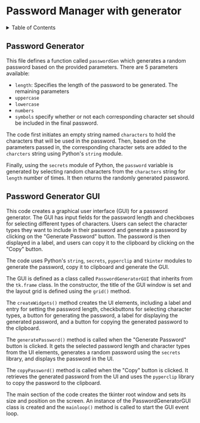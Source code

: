 # Password Manager with generator

<details>
<summary>Table of Contents</summary>

1. [Password Generator](#password-generator): [File](/PasswordManager/passwordGen.py)
1. [Password Generator GUI](#password-generator-gui): [File](/PasswordManager/passwordGenGUI.py)

</details>


## Password Generator

This file defines a function called `passwordGen` which generates a random password based on the provided parameters.
There are 5 parameters available:
- `length`: Specifies the length of the password to be generated.
The remaining parameters
- `uppercase`
- `lowercase`
- `numbers`
- `symbols`
 specify whether or not each corresponding character set should be included in the final password.

The code first initiates an empty string named `characters` to hold the characters that will be used in the password. Then, based on the parameters passed in, the corresponding character sets are added to the `charcters` string using Python's `string` module.

Finally, using the `secrets` module of Python, the `password` variable is generated by selecting random characters from the `characters` string for `length` number of times. It then returns the randomly generated password.


## Password Generator GUI

This code creates a graphical user interface (GUI) for a password generator. The GUI has input fields for the password length and checkboxes for selecting different types of characters. Users can select the character types they want to include in their password and generate a password by clicking on the "Generate Password" button. The password is then displayed in a label, and users can copy it to the clipboard by clicking on the "Copy" button. 

The code uses Python's `string`, `secrets`, `pyperclip` and `tkinter` modules to generate the password, copy it to clipboard and generate the GUI.

The GUI is defined as a class called `PasswordGeneratorGUI` that inherits from the `tk.frame` class. In the constructor, the title of the GUI window is set and the layout grid is defined using the `grid()` method.

The `createWidgets()` method creates the UI elements, including a label and entry for setting the password length, checkbuttons for selecting character types, a button for generating the password, a label for displaying the generated password, and a button for copying the generated password to the clipboard.

The `generatePassword()` method is called when the "Generate Password" button is clicked. It gets the selected password length and character types from the UI elements, generates a random password using the `secrets` library, and displays the password in the UI.

The `copyPassword()` method is called when the "Copy" button is clicked. It retrieves the generated password from the UI and uses the `pyperclip` library to copy the password to the clipboard.

The main section of the code creates the tkinter root window and sets its size and position on the screen. An instance of the PasswordGeneratorGUI class is created and the `mainloop()` method is called to start the GUI event loop.